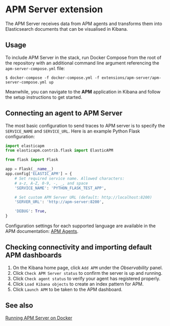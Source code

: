 # APM Server extension

The APM Server receives data from APM agents and transforms them into Elasticsearch documents that can be visualised in
Kibana.

## Usage

To include APM Server in the stack, run Docker Compose from the root of the repository with an additional command line
argument referencing the `apm-server-compose.yml` file:

```console
$ docker-compose -f docker-compose.yml -f extensions/apm-server/apm-server-compose.yml up
```

Meanwhile, you can navigate to the **APM** application in Kibana and follow the setup instructions to get started.

## Connecting an agent to APM Server

The most basic configuration to send traces to APM server is to specify the `SERVICE_NAME` and `SERVICE_URL`. Here is an
example Python Flask configuration:

```python
import elasticapm
from elasticapm.contrib.flask import ElasticAPM

from flask import Flask

app = Flask(__name__)
app.config['ELASTIC_APM'] = {
    # Set required service name. Allowed characters:
    # a-z, A-Z, 0-9, -, _, and space
    'SERVICE_NAME': 'PYTHON_FLASK_TEST_APP',

    # Set custom APM Server URL (default: http://localhost:8200)
    'SERVER_URL': 'http://apm-server:8200',

    'DEBUG': True,
}
```

Configuration settings for each supported language are available in the APM documentation: [APM Agents][apm-agents].

## Checking connectivity and importing default APM dashboards

1. On the Kibana home page, click `Add APM` under the _Observability_ panel.
1. Click `Check APM Server status` to confirm the server is up and running.
1. Click `Check agent status` to verify your agent has registered properly.
1. Click `Load Kibana objects` to create an index pattern for APM.
1. Click `Launch APM` to be taken to the APM dashboard.

## See also

[Running APM Server on Docker][apm-docker]

[apm-agents]: https://www.elastic.co/guide/en/apm/get-started/current/components.html#_apm_agents
[apm-docker]: https://www.elastic.co/guide/en/apm/server/current/running-on-docker.html
